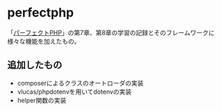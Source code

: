 # perfectphp

「[パーフェクトPHP](https://gihyo.jp/book/2010/978-4-7741-4437-5/support"パーフェクトPHPサポートページ")」の第7章、第8章の学習の記録とそのフレームワークに様々な機能を加えたもの。

## 追加したもの

- composerによるクラスのオートローダの実装
- vlucas/phpdotenvを用いてdotenvの実装
- helper関数の実装
